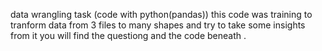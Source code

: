 data wrangling task (code with python(pandas))
this code was training to tranform data from  3 files to many shapes and try to take some insights from it 
you will find the questiong and the code beneath .
